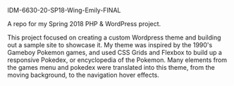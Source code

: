IDM-6630-20-SP18-Wing-Emily-FINAL

A repo for my Spring 2018 PHP & WordPress project.

This project focused on creating a custom Wordpress theme and building out a sample site to showcase it. My theme was inspired by the 1990's Gameboy Pokemon games, and used CSS Grids and Flexbox to build up a responsive Pokedex, or encyclopedia of the Pokemon. Many elements from the games menu and pokedex were translated into this theme, from the moving background, to the navigation hover effects.
